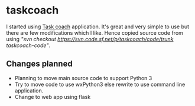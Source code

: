 # taskcoach

I started using [Task coach](https://www.taskcoach.org) application. It's great and very simple to use but there are few modifications which I like.
Hence copied source code from using *"svn checkout https://svn.code.sf.net/p/taskcoach/code/trunk taskcoach-code"*.


## Changes planned

- Planning to move main source code to support Python 3
- Try to move code to use wxPython3 else rewrite to use command line application.
- Change to web app using flask
